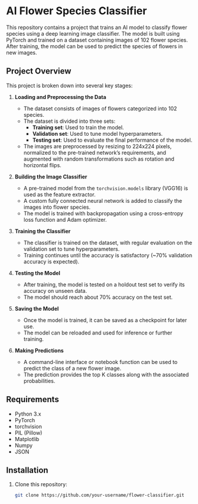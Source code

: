 # AI Flower Species Classifier

This repository contains a project that trains an AI model to classify flower species using a deep learning image classifier. The model is built using PyTorch and trained on a dataset containing images of 102 flower species. After training, the model can be used to predict the species of flowers in new images.

## Project Overview

This project is broken down into several key stages:

1. **Loading and Preprocessing the Data**
   - The dataset consists of images of flowers categorized into 102 species.
   - The dataset is divided into three sets:
     - **Training set**: Used to train the model.
     - **Validation set**: Used to tune model hyperparameters.
     - **Testing set**: Used to evaluate the final performance of the model.
   - The images are preprocessed by resizing to 224x224 pixels, normalized to the pre-trained network’s requirements, and augmented with random transformations such as rotation and horizontal flips.

2. **Building the Image Classifier**
   - A pre-trained model from the `torchvision.models` library (VGG16) is used as the feature extractor.
   - A custom fully connected neural network is added to classify the images into flower species.
   - The model is trained with backpropagation using a cross-entropy loss function and Adam optimizer.

3. **Training the Classifier**
   - The classifier is trained on the dataset, with regular evaluation on the validation set to tune hyperparameters.
   - Training continues until the accuracy is satisfactory (~70% validation accuracy is expected).

4. **Testing the Model**
   - After training, the model is tested on a holdout test set to verify its accuracy on unseen data.
   - The model should reach about 70% accuracy on the test set.

5. **Saving the Model**
   - Once the model is trained, it can be saved as a checkpoint for later use.
   - The model can be reloaded and used for inference or further training.

6. **Making Predictions**
   - A command-line interface or notebook function can be used to predict the class of a new flower image.
   - The prediction provides the top K classes along with the associated probabilities.

## Requirements

- Python 3.x
- PyTorch
- torchvision
- PIL (Pillow)
- Matplotlib
- Numpy
- JSON

## Installation

1. Clone this repository:
   ```bash
   git clone https://github.com/your-username/flower-classifier.git
